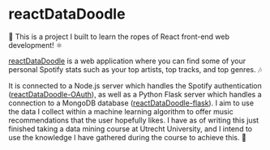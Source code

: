 # reactDataDoodle
👋 This is a project I built to learn the ropes of React front-end web development! ⚛️

[reactDataDoodle](https://reactdatadoodle.netlify.app) is a web application where you can find some of your personal Spotify stats such as your top artists, top tracks, and top genres. 🎶

It is connected to a Node.js server which handles the Spotify authentication ([reactDataDoodle-OAuth](https://github.com/gustavfahraeus/reactdatadoodle-oauth)), as well as a Python Flask server which handles a connection to a MongoDB database ([reactDataDoodle-flask](https://github.com/gustavfahraeus/reactDataDoodle-flask)). I aim to use the data I collect within a machine learning algorithm to offer music recommendations that the user hopefully likes. I have as of writing this just finished taking a data mining course at Utrecht University, and I intend to use the knowledge I have gathered during the course to achieve this. 🤖

 
